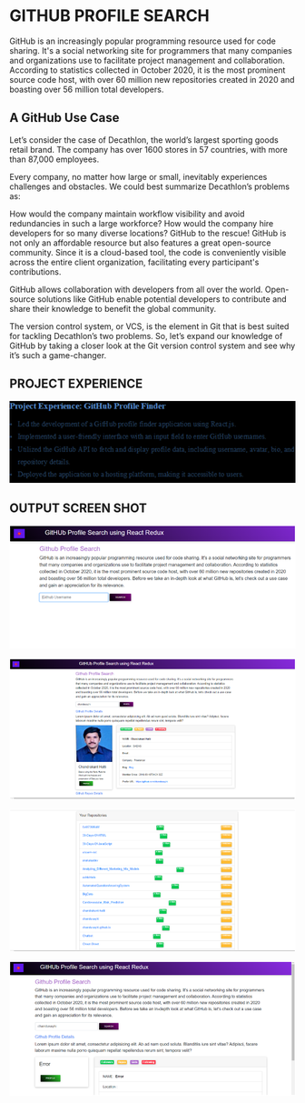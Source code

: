 # GITHUB PROFILE SEARCH

GitHub is an increasingly popular programming resource used for code sharing. It's a social networking site for programmers that many companies and organizations use to facilitate project management and collaboration. According to statistics collected in October 2020, it is the most prominent source code host, with over 60 million new repositories created in 2020 and boasting over 56 million total developers.

## A GitHub Use Case

Let’s consider the case of Decathlon, the world’s largest sporting goods retail brand. The company has over 1600 stores in 57 countries, with more than 87,000 employees.

Every company, no matter how large or small, inevitably experiences challenges and obstacles. We could best summarize Decathlon’s problems as:

How would the company maintain workflow visibility and avoid redundancies in such a large workforce?
How would the company hire developers for so many diverse locations?
GitHub to the rescue! GitHub is not only an affordable resource but also features a great open-source community. Since it is a cloud-based tool, the code is conveniently visible across the entire client organization, facilitating every participant's contributions.

GitHub allows collaboration with developers from all over the world. Open-source solutions like GitHub enable potential developers to contribute and share their knowledge to benefit the global community.

The version control system, or VCS, is the element in Git that is best suited for tackling Decathlon’s two problems. So, let’s expand our knowledge of GitHub by taking a closer look at the Git version control system and see why it’s such a game-changer.

## PROJECT EXPERIENCE

![img.png](img.png)


## OUTPUT SCREEN SHOT
![img_6.png](img_6.png)

![img_8.png](img_8.png)

![img_9.png](img_9.png)

![img_7.png](img_7.png)